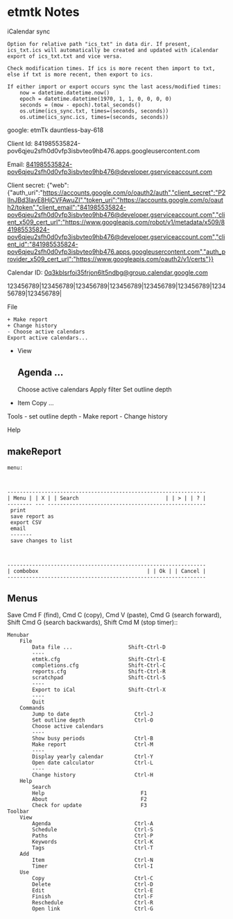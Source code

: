 # etmtk Notes

iCalendar sync

    Option for relative path "ics_txt" in data dir. If present, ics_txt.ics will automatically be created and updated with iCalendar export of ics_txt.txt and vice versa. 
    
    Check modification times. If ics is more recent then import to txt, else if txt is more recent, then export to ics.
     
    If either import or export occurs sync the last acess/modified times:
        now = datetime.datetime.now()
        epoch = datetime.datetime(1970, 1, 1, 0, 0, 0, 0)
        seconds = (mow - epoch).total_seconds()
        os.utime(ics_sync.txt, times=(seconds, seconds))
        os.utime(ics_sync.ics, times=(seconds, seconds))
    
google:
etmTk
dauntless-bay-618

Client Id: 841985535824-pov6qjeu2sfh0d0vfp3isbvteo9hb476.apps.googleusercontent.com

Email: 841985535824-pov6qjeu2sfh0d0vfp3isbvteo9hb476@developer.gserviceaccount.com

Client secret: {"web":{"auth_uri":"https://accounts.google.com/o/oauth2/auth","client_secret":"P2lInJBd3IavE8HjCVFAwuZI","token_uri":"https://accounts.google.com/o/oauth2/token","client_email":"841985535824-pov6qjeu2sfh0d0vfp3isbvteo9hb476@developer.gserviceaccount.com","client_x509_cert_url":"https://www.googleapis.com/robot/v1/metadata/x509/841985535824-pov6qjeu2sfh0d0vfp3isbvteo9hb476@developer.gserviceaccount.com","client_id":"841985535824-pov6qjeu2sfh0d0vfp3isbvteo9hb476.apps.googleusercontent.com","auth_provider_x509_cert_url":"https://www.googleapis.com/oauth2/v1/certs"}}

Calendar ID: 0q3kblsrfoi35frjon6lt5ndbg@group.calendar.google.com

123456789|123456789|123456789|123456789|123456789|123456789|123456789|123456789|


File

    + Make report
    + Change history
    - Choose active calendars
    Export active calendars...

+ View

    Agenda
    ...
    ---
    Choose active calendars
    Apply filter
    Set outline depth

+ Item
    Copy
    ...

Tools
    - set outline depth
    - Make report
    - Change history

Help

## makeReport

    menu:



    ----------------------------------------------------------------
    | Menu | | X | | Search                            | | > | | ? |
    -------- --- ---------------------------------------------------
     print
     save report as
     export CSV
     email
     -------
     save changes to list



    ----------------------------------------------------------------
    | combobox                                   | | Ok | | Cancel |
    ----------------------------------------------------------------


## Menus

Save Cmd F (find), Cmd C (copy), Cmd V (paste), Cmd G (search forward),
Shift Cmd G (search backwards), Shift Cmd M (stop timer)::

    Menubar
        File
            Data file ...                  Shift-Ctrl-D
            ----
            etmtk.cfg                      Shift-Ctrl-E
            completions.cfg                Shift-Ctrl-C
            reports.cfg                    Shift-Ctrl-R
            scratchpad                     Shift-Ctrl-S
            ----
            Export to iCal                 Shift-Ctrl-X
            ----
            Quit
        Commands
            Jump to date                     Ctrl-J
            Set outline depth                Ctrl-O
            Choose active calendars
            ----
            Show busy periods                Ctrl-B
            Make report                      Ctrl-M
            ----
            Display yearly calendar          Ctrl-Y
            Open date calculator             Ctrl-L
            ----
            Change history                   Ctrl-H
        Help
            Search
            Help                               F1
            About                              F2
            Check for update                   F3
    Toolbar
        View
            Agenda                           Ctrl-A
            Schedule                         Ctrl-S
            Paths                            Ctrl-P
            Keywords                         Ctrl-K
            Tags                             Ctrl-T
        Add
            Item                             Ctrl-N
            Timer                            Ctrl-I
        Use
            Copy                             Ctrl-C
            Delete                           Ctrl-D
            Edit                             Ctrl-E
            Finish                           Ctrl-F
            Reschedule                       Ctrl-R
            Open link                        Ctrl-G

